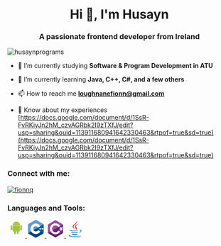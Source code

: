 <h1 align="center">Hi 👋, I'm Husayn</h1>
<h3 align="center">A passionate frontend developer from Ireland</h3>

<p align="left"> <img src="https://komarev.com/ghpvc/?username=husaynprograms&label=Profile%20views&color=0e75b6&style=flat" alt="husaynprograms" /> </p>

- 🔭 I’m currently studying **Software & Program Development in ATU**

- 🌱 I’m currently learning **Java, C++, C#, and a few others**

- 📫 How to reach me **loughnanefionn@gmail.com**

- 📄 Know about my experiences [https://docs.google.com/document/d/1SsR-FvRKiyJn2hM_czvAGRbk2I9zTXfJ/edit?usp=sharing&ouid=113911680941642330463&rtpof=true&sd=true](https://docs.google.com/document/d/1SsR-FvRKiyJn2hM_czvAGRbk2I9zTXfJ/edit?usp=sharing&ouid=113911680941642330463&rtpof=true&sd=true)

<h3 align="left">Connect with me:</h3>
<p align="left">
<a href="https://linkedin.com/in/fionnq" target="blank"><img align="center" src="https://raw.githubusercontent.com/rahuldkjain/github-profile-readme-generator/master/src/images/icons/Social/linked-in-alt.svg" alt="fionnq" height="30" width="40" /></a>
</p>

<h3 align="left">Languages and Tools:</h3>
<p align="left"> <a href="https://developer.android.com" target="_blank" rel="noreferrer"> <img src="https://raw.githubusercontent.com/devicons/devicon/master/icons/android/android-original-wordmark.svg" alt="c" width="40" height="40"/> </a> <a href="https://www.w3schools.com/cpp/" target="_blank" rel="noreferrer"> <img src="https://raw.githubusercontent.com/devicons/devicon/master/icons/cplusplus/cplusplus-original.svg" alt="cplusplus" width="40" height="40"/> </a> <a href="https://www.w3schools.com/cs/" target="_blank" rel="noreferrer"> <img src="https://raw.githubusercontent.com/devicons/devicon/master/icons/csharp/csharp-original.svg" alt="csharp" width="40" height="40"/> </a> <a href="https://www.java.com" target="_blank" rel="noreferrer"> <img src="https://raw.githubusercontent.com/devicons/devicon/master/icons/java/java-original.svg" alt="java" width="40" height="40"/> </a> </p>
